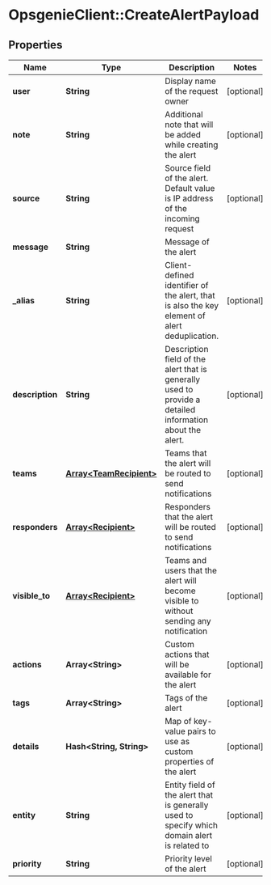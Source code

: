 # OpsgenieClient::CreateAlertPayload

## Properties
Name | Type | Description | Notes
------------ | ------------- | ------------- | -------------
**user** | **String** | Display name of the request owner | [optional] 
**note** | **String** | Additional note that will be added while creating the alert | [optional] 
**source** | **String** | Source field of the alert. Default value is IP address of the incoming request | [optional] 
**message** | **String** | Message of the alert | 
**_alias** | **String** | Client-defined identifier of the alert, that is also the key element of alert deduplication. | [optional] 
**description** | **String** | Description field of the alert that is generally used to provide a detailed information about the alert. | [optional] 
**teams** | [**Array&lt;TeamRecipient&gt;**](TeamRecipient.md) | Teams that the alert will be routed to send notifications | [optional] 
**responders** | [**Array&lt;Recipient&gt;**](Recipient.md) | Responders that the alert will be routed to send notifications | [optional] 
**visible_to** | [**Array&lt;Recipient&gt;**](Recipient.md) | Teams and users that the alert will become visible to without sending any notification | [optional] 
**actions** | **Array&lt;String&gt;** | Custom actions that will be available for the alert | [optional] 
**tags** | **Array&lt;String&gt;** | Tags of the alert | [optional] 
**details** | **Hash&lt;String, String&gt;** | Map of key-value pairs to use as custom properties of the alert | [optional] 
**entity** | **String** | Entity field of the alert that is generally used to specify which domain alert is related to | [optional] 
**priority** | **String** | Priority level of the alert | [optional] 


